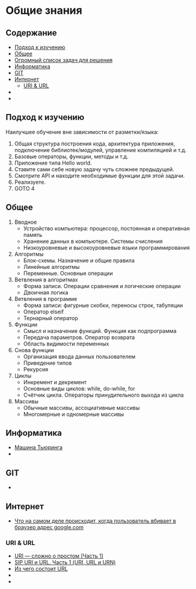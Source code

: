 # Общие знания

## Содержание
* [Подход к изучению](#Подход-к-изучению)
* [Общее](#Общее)
* [Огромный список задач для решения](http://acmp.ru/index.asp?main=tasks)
* [Информатика](#Информатика)
* [GIT](#git)
* [Интернет](#Интернет)
    * [URI & URL](#uri--url)
* []()
* []()

## Подход к изучению
Наилучшее обучение вне зависимости от разметки/языка:
1. Общая структура построения кода, архитектура приложения, подключение библиотек/модулей, управление компиляцией и т.д.
2. Базовые операторы, функции, методы и т.д.
3. Приложение типа Hello world.
4. Ставите сами себе новую задачу чуть сложнее предыдущей.
5. Смотрите API и находите необходимые функции для этой задачи.
6. Реализуете.
7. GOTO 4

## Общее
1. Вводное
    * Устройство компьютера: процессор, постоянная и оперативная память
    * Хранение данных в компьютере. Системы счисления
    * Низкоуровневые и высокоуровневые языки программирования
2. Алгоритмы
    * Блок-схемы. Назначение и общие правила
    * Линейные алгоритмы
    * Переменные. Основные операции
3. Ветвления в алгоритмах
    * Форма записи. Операции сравнения и логические операции
    * Двоичная логика
4. Ветвления в программе
    * Форма записи: фигурные скобки, переносы строк, табуляции
    * Оператор elseif
    * Тернарный оператор
5. Функции
    * Смысл и назначение функций. Функция как подпрограмма
    * Передача параметров. Оператор возврата
    * Область видимости переменных
6. Снова функции
    * Организация ввода данных пользователем
    * Приведение типов
    * Рекурсия
7. Циклы
    * Инкремент и декремент
    * Основные виды циклов: while, do-while, for
    * Счётчик цикла. Операторы принудительного выхода из цикла
8. Массивы
    * Обычные массивы, ассоциативные массивы
    * Многомерные и одномерные массивы

## Информатика
* [Машина Тьюринга](http://inf.1september.ru/articlef.php?ID=200600802)
* []()

## GIT
* []()

## Интернет
* [Что на самом деле происходит, когда пользователь вбивает в браузер адрес google.com](https://habrahabr.ru/company/htmlacademy/blog/254825/)

### URI & URL
* [URI — сложно о простом (Часть 1)](https://habrahabr.ru/post/232385/)
* [SIP URI и URL. Часть 1 (URI, URL и URN)](https://habrahabr.ru/post/190154/)
* [Из чего состоит URL](/files/general/url_scheme.jpg)
* []()
* []()
